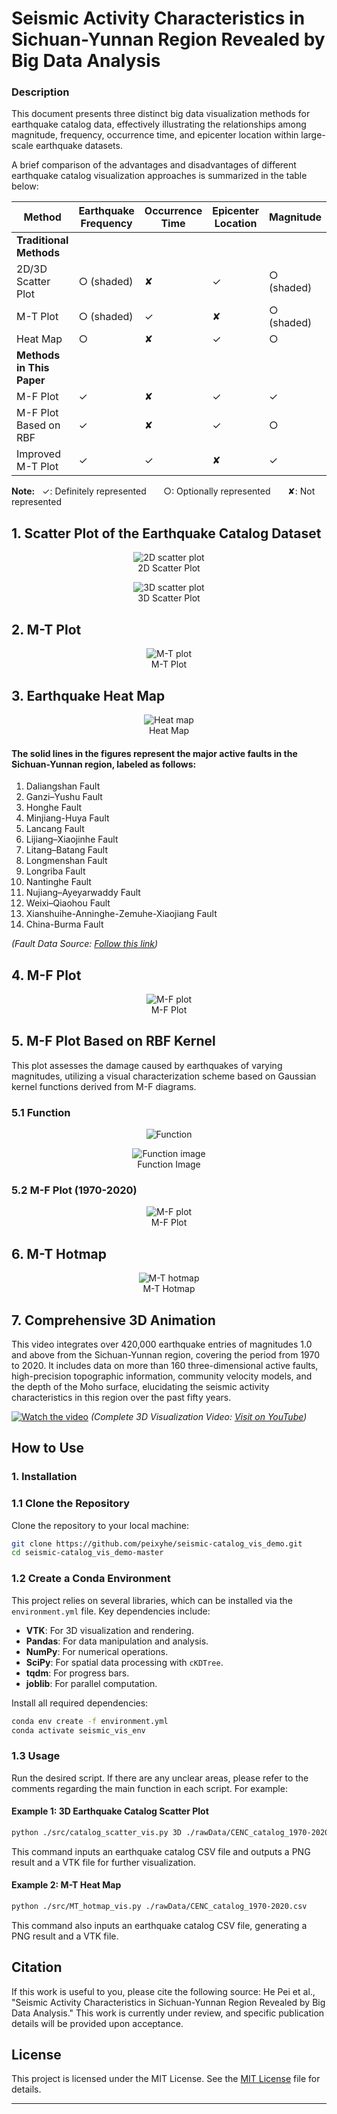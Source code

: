 # Seismic Activity Characteristics in Sichuan-Yunnan Region Revealed by Big Data Analysis

### Description
This document presents three distinct big data visualization methods for earthquake catalog data, effectively illustrating the relationships among magnitude, frequency, occurrence time, and epicenter location within large-scale earthquake datasets.

A brief comparison of the advantages and disadvantages of different earthquake catalog visualization approaches is summarized in the table below:

| Method                     | Earthquake Frequency | Occurrence Time | Epicenter Location | Magnitude       | Seismic Hazard  |
|----------------------------|----------------------|-----------------|--------------------|-----------------|-----------------|
| **Traditional Methods**     |                      |                 |                    |                 |                 |
| 2D/3D Scatter Plot          | ○ (shaded)           | ✘               | ✓                  | ○ (shaded)      | ✘               |
| M-T Plot                    | ○ (shaded)           | ✓               | ✘                  | ○ (shaded)      | ✘               |
| Heat Map                    | ○                    | ✘               | ✓                  | ○               | ✘               |
| **Methods in This Paper**   |                      |                 |                    |                 |                 |
| M-F Plot                    | ✓                    | ✘               | ✓                  | ✓               | ✘               |
| M-F Plot Based on RBF       | ✓                    | ✘               | ✓                  | ○               | ✓               |
| Improved M-T Plot           | ✓                    | ✓               | ✘                  | ✓               | ✘               |

**Note:** &nbsp; ✓: Definitely represented &nbsp;&nbsp;&nbsp;&nbsp;&nbsp; ○: Optionally represented &nbsp;&nbsp;&nbsp;&nbsp;&nbsp; ✘: Not represented

## 1. Scatter Plot of the Earthquake Catalog Dataset
<p align="center">
  <img src="pic/pic1_a.png" alt="2D scatter plot" /><br />
  2D Scatter Plot
</p>

<p align="center">
  <img src="pic/pic1_b.png" alt="3D scatter plot" /><br />
  3D Scatter Plot
</p>

## 2. M-T Plot
<p align="center">
  <img src="pic/pic1_c.png" alt="M-T plot" /><br />
  M-T Plot
</p>

## 3. Earthquake Heat Map
<p align="center">
  <img src="pic/pic1_d.png" alt="Heat map" /><br />
  Heat Map
</p>

#### The solid lines in the figures represent the major active faults in the Sichuan-Yunnan region, labeled as follows:
1. Daliangshan Fault
2. Ganzi–Yushu Fault
3. Honghe Fault
4. Minjiang-Huya Fault
5. Lancang Fault
6. Lijiang–Xiaojinhe Fault
7. Litang–Batang Fault
8. Longmenshan Fault
9. Longriba Fault
10. Nantinghe Fault
11. Nujiang–Ayeyarwaddy Fault
12. Weixi–Qiaohou Fault
13. Xianshuihe-Anninghe-Zemuhe-Xiaojiang Fault
14. China-Burma Fault

*(Fault Data Source: [Follow this link](http://www.cses.ac.cn/sjcp/ggmx/2024/609.shtml))*

## 4. M-F Plot
<p align="center">
  <img src="pic/pic3.png" alt="M-F plot" /><br />
  M-F Plot
</p>

## 5. M-F Plot Based on RBF Kernel
This plot assesses the damage caused by earthquakes of varying magnitudes, utilizing a visual characterization scheme based on Gaussian kernel functions derived from M-F diagrams.

### 5.1 Function
<p align="center">
  <img src="pic/func.png" alt="Function" /><br />
</p>

<p align="center">
  <img src="pic/pic2.png" alt="Function image" /><br />
  Function Image
</p>

### 5.2 M-F Plot (1970-2020)
<p align="center">
  <img src="pic/pic4.png" alt="M-F plot" /><br />
  M-F Plot
</p>

## 6. M-T Hotmap
<p align="center">
  <img src="pic/pic6.png" alt="M-T hotmap" /><br />
  M-T Hotmap
</p>

## 7. Comprehensive 3D Animation
This video integrates over 420,000 earthquake entries of magnitudes 1.0 and above from the Sichuan-Yunnan region, covering the period from 1970 to 2020. It includes data on more than 160 three-dimensional active faults, high-precision topographic information, community velocity models, and the depth of the Moho surface, elucidating the seismic activity characteristics in this region over the past fifty years.  

[![Watch the video](https://img.youtube.com/vi/QSehgiGvUxA/maxresdefault.jpg)](https://youtu.be/3_mQAKlumz4?si=m6luMTRibVXmUQL6)
*(Complete 3D Visualization Video: [Visit on YouTube](https://youtu.be/3_mQAKlumz4?si=m6luMTRibVXmUQL6))*

## How to Use
### 1. Installation

### 1.1 Clone the Repository
Clone the repository to your local machine:
```bash
git clone https://github.com/peixyhe/seismic-catalog_vis_demo.git
cd seismic-catalog_vis_demo-master
```

### 1.2 Create a Conda Environment
This project relies on several libraries, which can be installed via the `environment.yml` file. Key dependencies include:
- **VTK**: For 3D visualization and rendering.
- **Pandas**: For data manipulation and analysis.
- **NumPy**: For numerical operations.
- **SciPy**: For spatial data processing with `cKDTree`.
- **tqdm**: For progress bars.
- **joblib**: For parallel computation.

Install all required dependencies:
```bash
conda env create -f environment.yml
conda activate seismic_vis_env
```

### 1.3 Usage
Run the desired script. If there are any unclear areas, please refer to the comments regarding the main function in each script. For example:

#### Example 1: 3D Earthquake Catalog Scatter Plot
```bash
python ./src/catalog_scatter_vis.py 3D ./rawData/CENC_catalog_1970-2020.csv
```
This command inputs an earthquake catalog CSV file and outputs a PNG result and a VTK file for further visualization.

#### Example 2: M-T Heat Map
```bash
python ./src/MT_hotmap_vis.py ./rawData/CENC_catalog_1970-2020.csv
```
This command also inputs an earthquake catalog CSV file, generating a PNG result and a VTK file.

## Citation
If this work is useful to you, please cite the following source: He Pei et al., "Seismic Activity Characteristics in Sichuan-Yunnan Region Revealed by Big Data Analysis." This work is currently under review, and specific publication details will be provided upon acceptance.

## License
This project is licensed under the MIT License. See the [MIT License](LICENSE) file for details.

---
